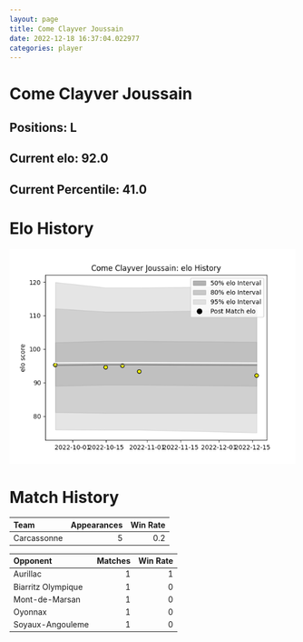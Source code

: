 ```yaml
---  
layout: page  
title: Come Clayver Joussain  
date: 2022-12-18 16:37:04.022977  
categories: player  
---
```

# Come Clayver Joussain

## Positions: L

## Current elo: 92.0

## Current Percentile: 41.0

# Elo History


![elo history](history_ComeClayverJoussain.png)
# Match History


| Team        |   Appearances |   Win Rate |
|:------------|--------------:|-----------:|
| Carcassonne |             5 |        0.2 |

| Opponent           |   Matches |   Win Rate |
|:-------------------|----------:|-----------:|
| Aurillac           |         1 |          1 |
| Biarritz Olympique |         1 |          0 |
| Mont-de-Marsan     |         1 |          0 |
| Oyonnax            |         1 |          0 |
| Soyaux-Angouleme   |         1 |          0 |